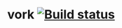 # vork [![Build status](https://ci.appveyor.com/api/projects/status/sp9pnij7my4ttuix?svg=true)](https://ci.appveyor.com/project/dejbug/vork)

